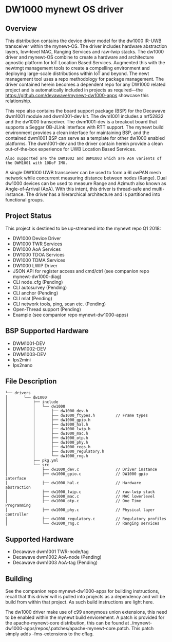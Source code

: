 <!--
# Copyright (C) 2017-2018, Decawave Limited, All Rights Reserved
#
# Licensed to the Apache Software Foundation (ASF) under one
# or more contributor license agreements.  See the NOTICE file
# distributed with this work for additional information
# regarding copyright ownership.  The ASF licenses this file
# to you under the Apache License, Version 2.0 (the
# "License"); you may not use this file except in compliance
# with the License.  You may obtain a copy of the License at
#
# http://www.apache.org/licenses/LICENSE-2.0
#
# Unless required by applicable law or agreed to in writing,
# software distributed under the License is distributed on an
# "AS IS" BASIS, WITHOUT WARRANTIES OR CONDITIONS OF ANY
#  KIND, either express or implied.  See the License for the
# specific language governing permissions and limitations
# under the License.
#
-->

# DW1000 mynewt OS driver 

## Overview

This distribution contains the device driver model for the dw1000 IR-UWB transceiver within the mynewt-OS. The driver includes hardware abstraction layers, low-level MAC, Ranging Services and raw-lwip stacks. The dw1000 driver and mynewt-OS combine to create a hardware and architecture agnostic platform for IoT Location Based Services. Augmented this with the newtmgt management tools to create a compelling environment and deploying large-scale distributions within IoT and beyond. The newt management tool uses a repo methodology for package management. The driver contained herein becomes a dependent repo for any DW1000 related project and is automatically included in projects as required––the https://github.com/devawave/mynewt-dw1000-apps showcase this relationship.

This repo also contains the board support package (BSP) for the Decawave dwm1001 module and dwm1001-dev kit. The dwm1001 includes a nrf52832 and the dw1000 transceiver. The dwm1001-dev is a breakout board that supports a Seggar OB-JLink interface with RTT support. The mynewt build environment provides a clean interface for maintaining BSP, and the contained dwm1001 BSP can serve as a template for other dw1000 enabled platforms. The dwm1001-dev and the driver contain herein provide a clean out-of-the-box experience for UWB Location Based Services.    

    Also supported are the DWM1002 and DWM1003 which are AoA varients of the DWM1001 with 10DoF IMU.  


A single DW1000 UWB transceiver can be used to form a 6LowPAN mesh network while concurrent measuring distance between nodes (Range). Dual dw1000 devices can be used to measure Range and Azimuth also known as Angle-of-Arrival (AoA). With this intent, this driver is thread-safe and multi-instance. The driver has a hierarchical architecture and is partitioned into functional groups. 

## Project Status

This project is destined to be up-streamed into the mynewt repo Q1 2018:

* DW1000 Device Driver 
* DW1000 TWR Services
* DW1000 AoA Services
* DW1000 TDOA Services
* DW1000 TDMA Services
* DW1000 LWIP Driver
* JSON API for register access and cmd/ctrl (see companion repo mynewt-dw1000-diag)
* CLI node_cfg (Pending)
* CLI autosurvey (Pending)
* CLI anchor (Pending)
* CLI mlat (Pending)
* CLI network tools, ping, scan etc. (Pending)
* Open-Thread support (Pending) 
* Example (see companion repo mynewt-dw1000-apps)

## BSP Supported Hardware
* DWM1001-DEV
* DWM1002-DEV
* DWM1003-DEV
* lps2mini
* lps2nano

## File Description
```
└── drivers
│       └── dw1000
│           ├── include
│           │   └── dw1000
│           │       ├── dw1000_dev.h
│           │       ├── dw1000_ftypes.h         // Frame types
│           │       ├── dw1000_gpio.h
│           │       ├── dw1000_hal.h
│           │       ├── dw1000_lwip.h
│           │       ├── dw1000_mac.h
│           │       ├── dw1000_otp.h
│           │       ├── dw1000_phy.h
│           │       ├── dw1000_regs.h
│           │       ├── dw1000_regulatory.h
│           │       └── dw1000_rng.h
│           ├── pkg.yml
│           └── src
│               ├── dw1000_dev.c                // Driver instance
│               ├── dw1000_gpio.c               // DW1000 gpio interface
│               ├── dw1000_hal.c                // Hardware abstraction
│               ├── dw1000_lwip.c               // raw-lwip stack
│               ├── dw1000_mac.c                // MAC lowerlevel
│               ├── dw1000_otp.c                // One Time Programming
│               ├── dw1000_phy.c                // Physical layer controller
│               ├── dw1000_regulatory.c         // Regulatory profiles 
│               └── dw1000_rng.c                // Ranging services
```

## Supported Hardware
* Decawave dwm1001 TWR-node/tag
* Decawave dwm1002 AoA-node (Pending)
* Decawave dwm1003 AoA-tag (Pending)

## Building

See the companion repo mynewt-dw1000-apps for building instructions, recall that this driver will is pulled into projects as a dependency and will be build from within that project. As such build instructions are light here. 

The dw1000 driver make use of c99 anonymous union extensions, this need to be enabled within the mynewt build enviorement. A patch is provided for the apache-mynewt-core distribution, this can be found at ./mynewt-dw1000-apps/repos/.patches/apache-mynewt-core.patch. This patch simply adds -fms-extensions to the cflag.

